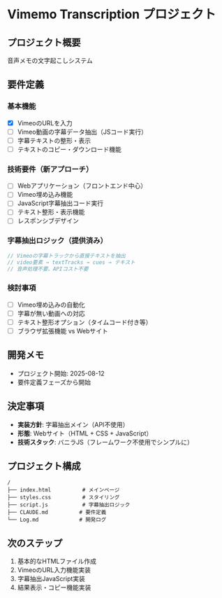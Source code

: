 # Vimemo Transcription プロジェクト

## プロジェクト概要
音声メモの文字起こしシステム

## 要件定義

### 基本機能
- [x] VimeoのURLを入力
- [ ] Vimeo動画の字幕データ抽出（JSコード実行）
- [ ] 字幕テキストの整形・表示
- [ ] テキストのコピー・ダウンロード機能

### 技術要件（新アプローチ）
- [ ] Webアプリケーション（フロントエンド中心）
- [ ] Vimeo埋め込み機能
- [ ] JavaScript字幕抽出コード実行
- [ ] テキスト整形・表示機能
- [ ] レスポンシブデザイン

### 字幕抽出ロジック（提供済み）
```javascript
// Vimeoの字幕トラックから直接テキストを抽出
// video要素 → textTracks → cues → テキスト
// 音声処理不要、APIコスト不要
```

### 検討事項
- [ ] Vimeo埋め込みの自動化
- [ ] 字幕が無い動画への対応
- [ ] テキスト整形オプション（タイムコード付き等）
- [ ] ブラウザ拡張機能 vs Webサイト

## 開発メモ
- プロジェクト開始: 2025-08-12
- 要件定義フェーズから開始

## 決定事項
- **実装方針**: 字幕抽出メイン（API不使用）
- **形態**: Webサイト（HTML + CSS + JavaScript）
- **技術スタック**: バニラJS（フレームワーク不使用でシンプルに）

## プロジェクト構成
```
/
├── index.html          # メインページ
├── styles.css          # スタイリング
├── script.js           # 字幕抽出ロジック
├── CLAUDE.md          # 要件定義
└── Log.md             # 開発ログ
```

## 次のステップ
1. 基本的なHTMLファイル作成
2. VimeoのURL入力機能実装
3. 字幕抽出JavaScript実装
4. 結果表示・コピー機能実装
